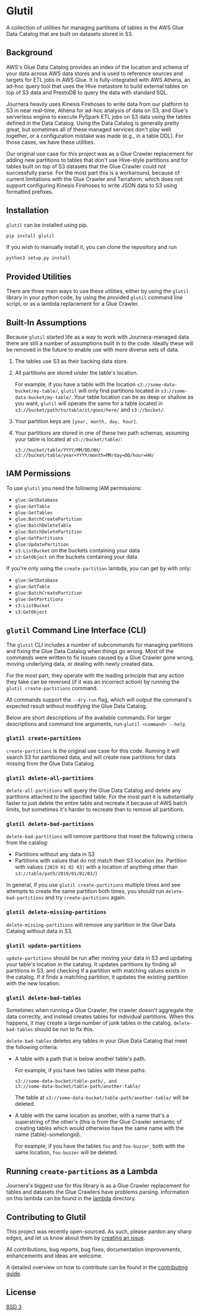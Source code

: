 # Glutil

A collection of utilities for managing partitions of tables in the AWS Glue Data Catalog that are built on datasets stored in S3.

## Background

AWS's Glue Data Catalog provides an index of the location and schema of your data across AWS data stores and is used to reference sources and targets for ETL jobs in AWS Glue. It is fully-integrated with AWS Athena, an ad-hoc query tool that uses the Hive metastore to build external tables on top of S3 data and PrestoDB to query the data with standard SQL.

Journera heavily uses Kinesis Firehoses to write data from our platform to S3 in near real-time, Athena for ad-hoc analysis of data on S3, and Glue's serverless engine to execute PySpark ETL jobs on S3 data using the tables defined in the Data Catalog. Using the Data Catalog is generally pretty great, but sometimes all of these managed services don't play well together, or a configuration mistake was made (e.g., in a table DDL). For those cases, we have these utilities.

Our original use case for this project was as a Glue Crawler replacement for adding new partitions to tables that don't use Hive-style partitions and for tables built on top of S3 datasets that the Glue Crawler could not successfully parse.
For the most part this is a workaround, because of current limitations with the Glue Crawler and Terraform, which does not support configuring Kinesis Firehoses to write JSON data to S3 using formatted prefixes.

## Installation

`glutil` can be installed using pip.

``` bash
pip install glutil
```

If you wish to manually install it, you can clone the repository and run

``` bash
python3 setup.py install
```

## Provided Utilities

There are three main ways to use these utilities, either by using the `glutil` library in your python code, by using the provided `glutil` command line script, or as a lambda replacement for a Glue Crawler.

## Built-In Assumptions

Because `glutil` started life as a way to work with Journera-managed data there are still a number of assumptions built in to the code.
Ideally these will be removed in the future to enable use with more diverse sets of data.

1.  The tables use S3 as their backing data store.

1.  All partitions are stored under the table's location.

    For example, if you have a table with the location `s3://some-data-bucket/my-table/`, `glutil` will only find partitions located in `s3://some-data-bucket/my-table/`.
    Your table location can be as deep or shallow as you want, `glutil` will operate the same for a table located in `s3://bucket/path/to/table/it/goes/here/` and `s3://bucket/`.

1.  Your partition keys are `[year, month, day, hour]`.

1.  Your partitions are stored in one of these two path schemas, assuming your table is located at `s3://bucket/table/`:

    ```
    s3://bucket/table/YYYY/MM/DD/HH/
    s3://bucket/table/year=YYYY/month=MM/day=DD/hour=HH/
    ```

## IAM Permissions

To use `glutil` you need the following IAM permissions:

- `glue:GetDatabase`
- `glue:GetTable`
- `glue:GetTables`
- `glue:BatchCreatePartition`
- `glue:BatchDeleteTable`
- `glue:BatchDeletePartition`
- `glue:GetPartitions`
- `glue:UpdatePartition`
- `s3:ListBucket` on the buckets containing your data
- `s3:GetObject` on the buckets containing your data

If you're only using the `create-partition` lambda, you can get by with only:

- `glue:GetDatabase`
- `glue:GetTable`
- `glue:BatchCreatePartition`
- `glue:GetPartitions`
- `s3:ListBucket`
- `s3:GetObject`

## `glutil` Command Line Interface (CLI)

The `glutil` CLI includes a number of subcommands for managing partitions and fixing the Glue Data Catalog when things go wrong.
Most of the commands were written to fix issues caused by a Glue Crawler gone wrong, moving underlying data, or dealing with newly created data.

For the most part, they operate with the leading principle that any action they take can be reversed (if it was an incorrect action) by running the `glutil create-partitions` command.

All commands support the `--dry-run` flag, which will output the command's expected result without modifying the Glue Data Catalog.

Below are short descriptions of the available commands.
For larger descriptions and command line arguments, run `glutil <command> --help`.

### `glutil create-partitions`

`create-partitions` is the original use case for this code.
Running it will search S3 for partitioned data, and will create new partitions for data missing from the Glue Data Catalog.

### `glutil delete-all-partitions`

`delete-all-partitions` will query the Glue Data Catalog and delete any partitions attached
to the specified table.
For the most part it is substantially faster to just delete the entire table and recreate it because of AWS batch limits, but sometimes it's harder to recreate than to remove all partitions.

### `glutil delete-bad-partitions`

`delete-bad-partitions` will remove partitions that meet the following criteria from the catalog:

- Partitions without any data in S3
- Partitions with values that do not match their S3 location (ex. Partition with values `[2019 01 02 03]` with a location of anything other than `s3://table/path/2019/01/02/03/`)

In general, if you use `glutil create-partitions` multiple times and see attempts to create the same partition both times, you should run `delete-bad-partitions` and try `create-partitions` again.

### `glutil delete-missing-partitions`

`delete-missing-partitions` will remove any partition in the Glue Data Catalog without data in S3.

### `glutil update-partitions`

`update-partitions` should be run after moving your data in S3 and updating your table's location in the catalog.
It updates partitions by finding all partitions in S3, and checking if a partition with matching values exists in the catalog.
If it finds a matching partition, it updates the existing partition with the new location.

### `glutil delete-bad-tables`

Sometimes when running a Glue Crawler, the crawler doesn't aggregate the data correctly, and instead creates tables for individual partitions.
When this happens, it may create a large number of junk tables in the catalog.
`delete-bad-tables` should be run to fix this.

`delete-bad-tables` deletes any tables in your Glue Data Catalog that meet the following criteria:

-   A table with a path that is below another table's path.

    For example, if you have two tables with these paths:

    ```
    s3://some-data-bucket/table-path/, and
    s3://some-data-bucket/table-path/another-table/
    ```

    The table at `s3://some-data-bucket/table-path/another-table/` will be deleted.

-   A table with the same location as another, with a name that's a superstring of the other's (this is from the Glue Crawler semantic of creating tables which would otherwise have the same name with the name {table}-somelongid).

    For example, if you have the tables `foo` and `foo-buzzer`, both with the same location, `foo-buzzer` will be deleted.

## Running `create-partitions` as a Lambda

Journera's biggest use for this library is as a Glue Crawler replacement for tables and datasets the Glue Crawlers have problems parsing.
Information on this lambda can be found in the [lambda](./lambda) directory.

## Contributing to Glutil
This project was recently open-sourced. As such, please pardon any sharp edges, and let us know about them by [creating an issue](https://github.com/Journera/glutil/issues/new).

All contributions, bug reports, bug fixes, documentation improvements, enhancements and ideas are welcome.

A detailed overview on how to contribute can be found in the [contributing guide](CONTRIBUTING.md).

## License
[BSD 3](LICENSE)
